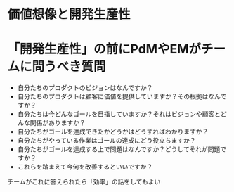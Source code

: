 価値想像と開発生産性
=====

# 「開発生産性」の前にPdMやEMがチームに問うべき質問

- 自分たちのプロダクトのビジョンはなんですか？
- 自分たちのプロダクトは顧客に価値を提供していますか？その根拠はなんですか？
- 自分たちは今どんなゴールを目指していますか？それはビジョンや顧客とどんな関係がありますか？
- 自分たちがゴールを達成できたかどうかはどうすればわかりますか？
- 自分たちがやっている作業はゴールの達成にどう役立ちますか？
- 自分たちがゴールを達成する上で問題はなんですか？どうしてそれが問題ですか？
- これらを踏まえて今何を改善するといいですか？

チームがこれに答えられたら「効率」の話をしてもよい
